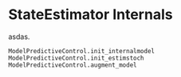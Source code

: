 # StateEstimator Internals

asdas.

```@docs
ModelPredictiveControl.init_internalmodel
ModelPredictiveControl.init_estimstoch
ModelPredictiveControl.augment_model
```
